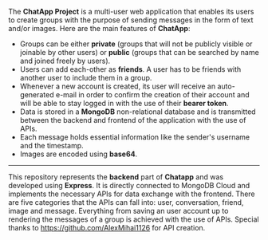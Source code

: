 The **ChatApp Project** is a multi-user web application that enables its users to create groups with the purpose of sending messages in the form of text and/or images.
Here are the main features of **ChatApp**:

* Groups can be either **private** (groups that will not be publicly visible or joinable by other users) or **public** (groups that can be searched by name and joined freely by users). 
* Users can add each-other as **friends**. A user has to be friends with another user to include them in a group.
* Whenever a new account is created, its user will receive an auto-generated e-mail in order to confirm the creation of their account and will be able to stay logged in with the use of their **bearer token**. 
* Data is stored in a **MongoDB** non-relational database and is transmitted between the backend and frontend of the application with the use of APIs.
* Each message holds essential information like the sender's username and the timestamp. 
* Images are encoded using **base64**.

***

This repository represents the **backend** part of **Chatapp** and was developed using **Express**. It is directly connected to MongoDB Cloud and implements the necessary APIs for data exchange with the frontend. There are five categories that the APIs can fall into: user, conversation, friend, image and message. Everything from saving an user account up to rendering the messages of a group is achieved with the use of APIs.
Special thanks to https://github.com/AlexMihai1126 for API creation.
